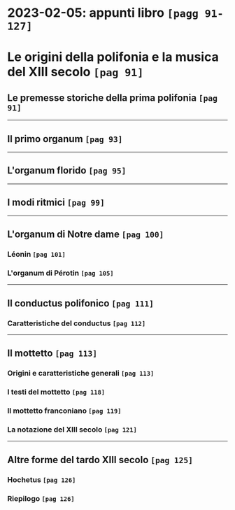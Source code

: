 # 2023-02-05: appunti libro `[pagg 91-127]`

# Le origini della polifonia e la musica del XIII secolo `[pag 91]`

## Le premesse storiche della prima polifonia `[pag 91]`

---

## Il primo organum `[pag 93]`

---

## L'organum florido `[pag 95]`

---

## I modi ritmici `[pag 99]`

---

## L'organum di Notre dame `[pag 100]`

### Léonin `[pag 101]`

### L'organum di Pérotin `[pag 105]`

---

## Il conductus polifonico `[pag 111]`

### Caratteristiche del conductus `[pag 112]`

---

## Il mottetto `[pag 113]`

### Origini e caratteristiche generali `[pag 113]`

### I testi del mottetto `[pag 118]`

### Il mottetto franconiano `[pag 119]`

### La notazione del XIII secolo `[pag 121]`

---

## Altre forme del tardo XIII secolo `[pag 125]`

### Hochetus `[pag 126]`

### Riepilogo `[pag 126]`